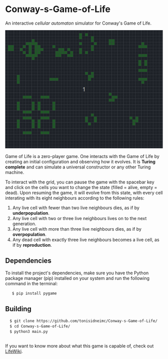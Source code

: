 # Conway-s-Game-of-Life

An interactive *cellular automaton* simulator for Conway's Game of Life.

<img title="Glider Gun and some other constructs" alt="Glider Gun and some other constructs" src="/gif/cgol.gif">

Game of Life is a zero-player game. One interacts with the Game of Life by creating an initial configuration and observing how it evolves. It is **Turing complete** and can simulate a universal constructor or any other Turing machine. 

To interact with the grid, you can pause the game with the spacebar key and click on the cells you want to change the state (filled = alive, empty = dead). Upon resuming the game, it will evolve from this state, with every cell interating with its eight neighbours according to the following rules:

1.  Any live cell with fewer than two live neighbours dies, as if by **underpopulation**.
2.  Any live cell with two or three live neighbours lives on to the next generation.
3.  Any live cell with more than three live neighbours dies, as if by **overpopulation**.
4.  Any dead cell with exactly three live neighbours becomes a live cell, as if by **reproduction**.

## Dependencies

To install the project's dependencies, make sure you have the Python package manager (pip) installed on your system and run the following command in the terminal:

```bash
   $ pip install pygame
```

## Building

```bash
  $ git clone https://github.com/tonisidneimc/Conway-s-Game-of-Life/
  $ cd Conway-s-Game-of-Life/
  $ python3 main.py
```

## 

If you want to know more about what this game is capable of, check out [LifeWiki](https://conwaylife.com/wiki/Conway%27s_Game_of_Life).
